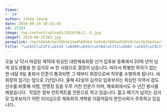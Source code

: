 ```yaml
---
Views:
- '39'
author: Jihee Jeong
date: 2016-06-24 16:41:49
id: 25383
image: /wp-content/uploads/2016/06/2.-5.jpg
imagef: 2016-06-25383.jpg
permalink: /%ec%9b%8c%ec%8b%b1%ed%84%b4-%eb%8c%80%ed%95%9c%ec%b2%b4%ec%9c%a1%ed%9a%8c-%ec%a0%95%ec%83%81%ed%99%94/
title: "\uC6CC\uC2F1\uD134 \uB300\uD55C\uCCB4\uC721\uD68C \uC815\uC0C1\uD654"
---
```


오늘 낮 12시 마감된 제15대 워싱턴 대한체육회장 선거 입후보 등록에서 20여 년이 넘게 검도생활을 한 김석모 씨 한 사람으로 결정이 났습니다. 따라서 특별한 하자가 없는 한 내달 9일 총회서 인준이 통과되면 그 때부터 회장으로써 직무를 수행하게 됩니다. 새 회장의 임기는 앞으로 2년입니다. 올해 42살의 김석모 입후보자는 워싱턴 지역서 검도 선수를 비롯해 사범, 연맹장 등을 두루 거친 전문가 이며, 체육회에서도 수 년간 봉사를 해왔습니다.  직업은 정부 컨트렉트를 전문으로 하고 있습니다. 젊고 패기가 넘치는 김석모 입후보자가 어떤 리더십으로 체육회의 개혁을 이끌어갈지 한인사회가 주목하고 있습니다.